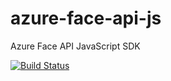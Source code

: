 # azure-face-api-js

Azure Face API JavaScript SDK

[![Build Status](https://dev.azure.com/drmingo86/Azure%20Face%20API%20SDK/_apis/build/status/Azure%20Face%20API%20SDK-CI?branchName=master)](https://dev.azure.com/drmingo86/Azure%20Face%20API%20SDK/_build/latest?definitionId=1&branchName=master)
